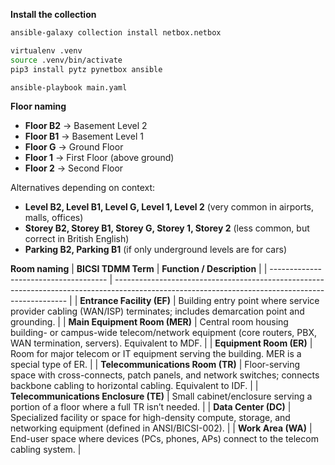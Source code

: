**Install the collection**
```bash
ansible-galaxy collection install netbox.netbox
```

```bash
virtualenv .venv
source .venv/bin/activate
pip3 install pytz pynetbox ansible
```

`ansible-playbook main.yaml`

**Floor naming**

* **Floor B2** → Basement Level 2
* **Floor B1** → Basement Level 1
* **Floor G** → Ground Floor
* **Floor 1** → First Floor (above ground)
* **Floor 2** → Second Floor

Alternatives depending on context:

* **Level B2, Level B1, Level G, Level 1, Level 2**
  (very common in airports, malls, offices)
* **Storey B2, Storey B1, Storey G, Storey 1, Storey 2**
  (less common, but correct in British English)
* **Parking B2, Parking B1**
  (if only underground levels are for cars)

**Room naming**
| **BICSI TDMM Term**                   | **Function / Description**                                                                                                                       |
| ------------------------------------- | ------------------------------------------------------------------------------------------------------------------------------------------------ |
| **Entrance Facility (EF)**            | Building entry point where service provider cabling (WAN/ISP) terminates; includes demarcation point and grounding.                              |
| **Main Equipment Room (MER)**         | Central room housing building- or campus-wide telecom/network equipment (core routers, PBX, WAN termination, servers). Equivalent to MDF.        |
| **Equipment Room (ER)**               | Room for major telecom or IT equipment serving the building. MER is a special type of ER.                                                        |
| **Telecommunications Room (TR)**      | Floor-serving space with cross-connects, patch panels, and network switches; connects backbone cabling to horizontal cabling. Equivalent to IDF. |
| **Telecommunications Enclosure (TE)** | Small cabinet/enclosure serving a portion of a floor where a full TR isn’t needed.                                                               |
| **Data Center (DC)**                  | Specialized facility or space for high-density compute, storage, and networking equipment (defined in ANSI/BICSI-002).                           |
| **Work Area (WA)**                    | End-user space where devices (PCs, phones, APs) connect to the telecom cabling system.                                                           |